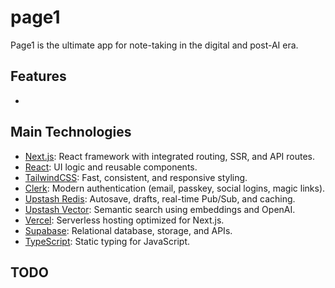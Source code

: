 # page1

Page1 is the ultimate app for note-taking in the digital and post-AI era.

## Features

-

## Main Technologies

- [Next.js](https://nextjs.org/): React framework with integrated routing, SSR, and API routes.
- [React](https://reactjs.org/): UI logic and reusable components.
- [TailwindCSS](https://tailwindcss.com/): Fast, consistent, and responsive styling.
- [Clerk](https://clerk.dev/): Modern authentication (email, passkey, social logins, magic links).
- [Upstash Redis](https://upstash.com/redis): Autosave, drafts, real-time Pub/Sub, and caching.
- [Upstash Vector](https://upstash.com/vector): Semantic search using embeddings and OpenAI.
- [Vercel](https://vercel.com/): Serverless hosting optimized for Next.js.
- [Supabase](https://supabase.com/): Relational database, storage, and APIs.
- [TypeScript](https://www.typescriptlang.org/): Static typing for JavaScript.

## TODO
